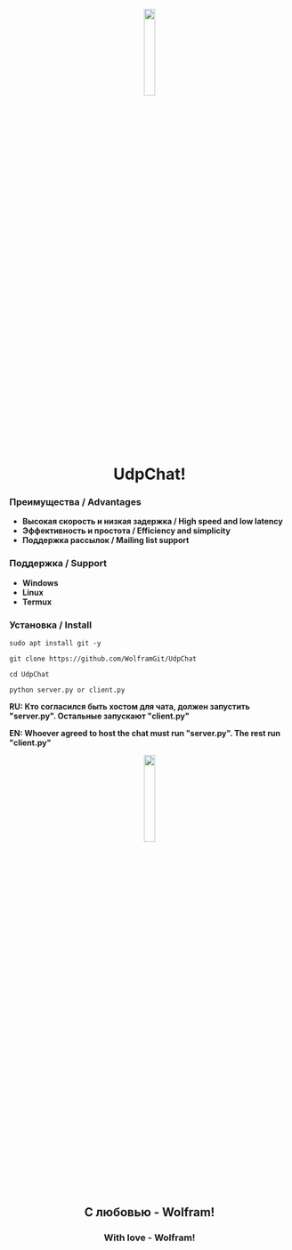 <p align='center', width='100%'>
  <img width='20%', src='https://i.ibb.co/nNBDjG0W/Vector-4.png'>
</p>
<h1 align='center', width='100%'>UdpChat!</h2>

### Преимущества / Advantages
- **Высокая скорость и низкая задержка / High speed and low latency**
- **Эффективность и простота / Efficiency and simplicity**
- **Поддержка рассылок / Mailing list support**

### Поддержка / Support
- **Windows**
- **Linux**
- **Termux**

### Установка / Install
````
sudo apt install git -y

git clone https://github.com/WolframGit/UdpChat

cd UdpChat

python server.py or client.py
````
**RU: Кто согласился быть хостом для чата, должен запустить "server.py". Остальные запускают "client.py"**

**EN: Whoever agreed to host the chat must run "server.py". The rest run "client.py"**

<p align='center', width='100%'>
  <img width='20%', src='https://i.ibb.co/HXmPjDm/heart3.png'>
</p>
<h2 align='center'>С любовью - Wolfram!</h2>
<h3 align='center'>With love - Wolfram!</h3>

